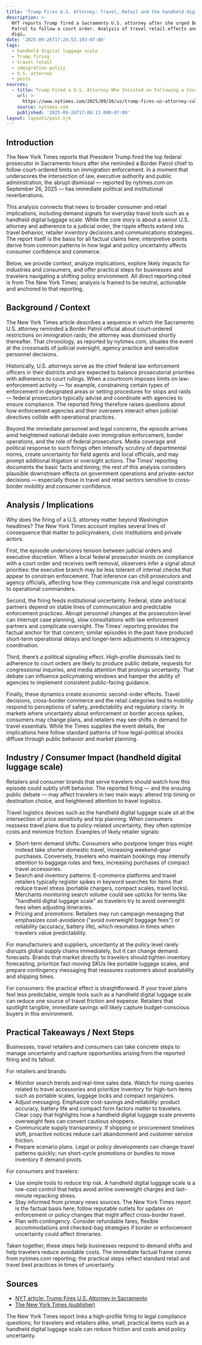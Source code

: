 ```yaml
---
title: 'Trump Fires U.S. Attorney: Travel, Retail and the handheld digital…'
description: >-
  NYT reports Trump fired a Sacramento U.S. attorney after she urged Border
  Patrol to follow a court order. Analysis of travel retail effects and handheld
  digi…
date: '2025-09-26T17:24:53.103-07:00'
tags:
  - handheld digital luggage scale
  - Trump firing
  - travel retail
  - immigration policy
  - U.S. attorney
  - posts
sources:
  - title: Trump Fired a U.S. Attorney Who Insisted on Following a Court Order
    url: >-
      https://www.nytimes.com/2025/09/26/us/trump-fires-us-attorney-california-immigration.html
    source: nytimes.com
    published: '2025-09-26T17:06:11.000-07:00'
layout: layouts/post.njk
---
```


## Introduction

The New York Times reports that President Trump fired the top federal prosecutor in Sacramento hours after she reminded a Border Patrol chief to follow court-ordered limits on immigration enforcement. In a moment that underscores the intersection of law, executive authority and public administration, the abrupt dismissal — reported by nytimes.com on September 26, 2025 — has immediate political and institutional reverberations.

This analysis connects that news to broader consumer and retail implications, including demand signals for everyday travel tools such as a handheld digital luggage scale. While the core story is about a senior U.S. attorney and adherence to a judicial order, the ripple effects extend into travel behavior, retailer inventory decisions and communications strategies. The report itself is the basis for all factual claims here; interpretive points derive from common patterns in how legal and policy uncertainty affects consumer confidence and commerce.

Below, we provide context, analyze implications, explore likely impacts for industries and consumers, and offer practical steps for businesses and travelers navigating a shifting policy environment. All direct reporting cited is from The New York Times; analysis is framed to be neutral, actionable and anchored to that reporting.

## Background / Context

The New York Times article describes a sequence in which the Sacramento U.S. attorney reminded a Border Patrol official about court-ordered restrictions on immigration raids; the attorney was dismissed shortly thereafter. That chronology, as reported by nytimes.com, situates the event at the crossroads of judicial oversight, agency practice and executive personnel decisions.

Historically, U.S. attorneys serve as the chief federal law enforcement officers in their districts and are expected to balance prosecutorial priorities with adherence to court rulings. When a courtroom imposes limits on law-enforcement activity — for example, constraining certain types of enforcement in designated areas or setting procedures for stops and raids — federal prosecutors typically advise and coordinate with agencies to ensure compliance. The reported firing therefore raises questions about how enforcement agencies and their overseers interact when judicial directives collide with operational practices.

Beyond the immediate personnel and legal concerns, the episode arrives amid heightened national debate over immigration enforcement, border operations, and the role of federal prosecutors. Media coverage and political response to such firings often intensify scrutiny of departmental norms, create uncertainty for field agents and local officials, and may prompt additional litigation or oversight actions. The Times’ reporting documents the basic facts and timing; the rest of this analysis considers plausible downstream effects on government operations and private-sector decisions — especially those in travel and retail sectors sensitive to cross-border mobility and consumer confidence.

## Analysis / Implications

Why does the firing of a U.S. attorney matter beyond Washington headlines? The New York Times account implies several lines of consequence that matter to policymakers, civic institutions and private actors.

First, the episode underscores tension between judicial orders and executive discretion. When a local federal prosecutor insists on compliance with a court order and receives swift removal, observers infer a signal about priorities: the executive branch may be less tolerant of internal checks that appear to constrain enforcement. That inference can chill prosecutors and agency officials, affecting how they communicate risk and legal constraints to operational commanders.

Second, the firing feeds institutional uncertainty. Federal, state and local partners depend on stable lines of communication and predictable enforcement practices. Abrupt personnel changes at the prosecution level can interrupt case planning, slow consultations with law enforcement partners and complicate oversight. The Times’ reporting provides the factual anchor for that concern; similar episodes in the past have produced short-term operational delays and longer-term adjustments in interagency coordination.

Third, there’s a political signaling effect. High-profile dismissals tied to adherence to court orders are likely to produce public debate, requests for congressional inquiries, and media attention that prolongs uncertainty. That debate can influence policymaking windows and hamper the ability of agencies to implement consistent public-facing guidance.

Finally, these dynamics create economic second-order effects. Travel decisions, cross-border commerce and the retail categories tied to mobility respond to perceptions of safety, predictability and regulatory clarity. In markets where uncertainty about enforcement or border access spikes, consumers may change plans, and retailers may see shifts in demand for travel essentials. While the Times supplies the event details, the implications here follow standard patterns of how legal-political shocks diffuse through public behavior and market planning.

## Industry / Consumer Impact (handheld digital luggage scale)

Retailers and consumer brands that serve travelers should watch how this episode could subtly shift behavior. The reported firing — and the ensuing public debate — may affect travelers in two main ways: altered trip timing or destination choice, and heightened attention to travel logistics.

Travel logistics devices such as the handheld digital luggage scale sit at the intersection of price sensitivity and trip planning. When consumers reassess travel plans due to policy-related uncertainty, they often optimize costs and minimize friction. Examples of likely retailer signals:

- Short-term demand shifts: Consumers who postpone longer trips might instead take shorter domestic travel, increasing weekend-gear purchases. Conversely, travelers who maintain bookings may intensify attention to baggage rules and fees, increasing purchases of compact travel accessories.
- Search and inventory patterns: E-commerce platforms and travel retailers typically register spikes in keyword searches for items that reduce travel stress (portable chargers, compact scales, travel locks). Merchants monitoring search volume could see upticks for terms like "handheld digital luggage scale" as travelers try to avoid overweight fees when adjusting itineraries.
- Pricing and promotions: Retailers may run campaign messaging that emphasizes cost-avoidance ("avoid overweight baggage fees") or reliability (accuracy, battery life), which resonates in times when travelers value predictability.

For manufacturers and suppliers, uncertainty at the policy level rarely disrupts global supply chains immediately, but it can change demand forecasts. Brands that market directly to travelers should tighten inventory forecasting, prioritize fast-moving SKUs like portable luggage scales, and prepare contingency messaging that reassures customers about availability and shipping times.

For consumers: the practical effect is straightforward. If your travel plans feel less predictable, simple tools such as a handheld digital luggage scale can reduce one source of travel friction and expense. Retailers that spotlight tangible, immediate savings will likely capture budget-conscious buyers in this environment.

## Practical Takeaways / Next Steps

Businesses, travel retailers and consumers can take concrete steps to manage uncertainty and capture opportunities arising from the reported firing and its fallout.

For retailers and brands:
- Monitor search trends and real-time sales data. Watch for rising queries related to travel accessories and prioritize inventory for high-turn items such as portable scales, luggage locks and compact organizers.
- Adjust messaging. Emphasize cost-savings and reliability: product accuracy, battery life and compact form factors matter to travelers. Clear copy that highlights how a handheld digital luggage scale prevents overweight fees can convert cautious shoppers.
- Communicate supply transparency. If shipping or procurement timelines shift, proactive notices reduce cart abandonment and customer service friction.
- Prepare scenario plans. Legal or policy developments can change travel patterns quickly; run short-cycle promotions or bundles to move inventory if demand pivots.

For consumers and travelers:
- Use simple tools to reduce trip risk. A handheld digital luggage scale is a low-cost control that helps avoid airline overweight charges and last-minute repacking stress.
- Stay informed from primary news sources. The New York Times report is the factual basis here; follow reputable outlets for updates on enforcement or policy changes that might affect cross-border travel.
- Plan with contingency. Consider refundable fares, flexible accommodations and checked-bag strategies if border or enforcement uncertainty could affect itineraries.

Taken together, these steps help businesses respond to demand shifts and help travelers reduce avoidable costs. The immediate factual frame comes from nytimes.com reporting; the practical steps reflect standard retail and travel best practices in times of uncertainty.

## Sources

- [NYT article: Trump Fires U.S. Attorney in Sacramento](https://www.nytimes.com/2025/09/26/us/trump-fires-us-attorney-california-immigration.html)
- [The New York Times (publisher)](https://www.nytimes.com)

The New York Times report links a high-profile firing to legal compliance questions; for travelers and retailers alike, small, practical items such as a handheld digital luggage scale can reduce friction and costs amid policy uncertainty.
